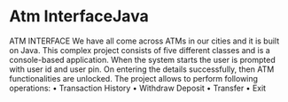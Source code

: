 # Atm InterfaceJava
ATM INTERFACE
We have all come across ATMs in our cities and it is built on Java. This complex
project consists of five different classes and is a console-based application.
When the system starts the user is prompted with user id and user pin. On
entering the details successfully, then ATM functionalities are unlocked. The
project allows to perform following operations:
• Transaction History
• Withdraw
Deposit
• Transfer
• Exit
